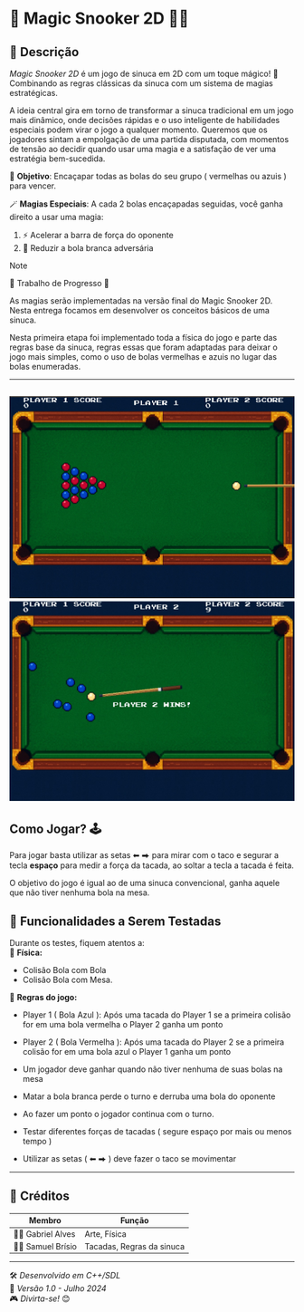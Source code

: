 # 🎱 **Magic Snooker 2D** 🧙‍♂️  

## 📝 **Descrição**  


*Magic Snooker 2D* é um jogo de sinuca em 2D com um toque mágico! 💫 Combinando as regras clássicas da sinuca com um sistema de magias estratégicas.

A ideia central gira em torno de transformar a sinuca tradicional em um jogo mais dinâmico, 
onde decisões rápidas e o uso inteligente de habilidades especiais podem virar o jogo a 
qualquer momento. Queremos que os jogadores sintam a empolgação de uma partida 
disputada, com momentos de tensão ao decidir quando usar uma magia e a satisfação de ver 
uma estratégia bem-sucedida. 

🎯 **Objetivo**: Encaçapar todas as bolas do seu grupo ( vermelhas ou azuis ) para vencer. 

🪄 **Magias Especiais**: A cada 2 bolas encaçapadas seguidas, você ganha direito a usar uma magia:
1. ⚡ Acelerar a barra de força do oponente
2. 🎯 Reduzir a bola branca adversária

> [!NOTE]  
> 🔨 Trabalho de Progresso 🚧
>
> As magias serão implementadas na versão final do Magic Snooker 2D. Nesta entrega focamos em desenvolver os conceitos básicos de uma sinuca.
>
> Nesta primeira etapa foi implementado toda a física do jogo e parte das regras base da sinuca, regras essas que foram adaptadas para deixar o jogo mais simples, como o uso de bolas vermelhas e azuis no lugar das bolas enumeradas.



---
![🖼️ Screenshot 1](docs/initialGame.jpeg)  
![🖼️ Screenshot 1](docs/endingGame.jpeg)
---


## Como Jogar? 🕹️

Para jogar basta utilizar as setas ⬅	⮕ para mirar com o taco e segurar a tecla **espaço** para medir a força da tacada, ao soltar a tecla a tacada é feita.

O objetivo do jogo é igual ao de uma sinuca convencional, ganha aquele que não tiver nenhuma bola na mesa.



## 🧪 **Funcionalidades a Serem Testadas**  

Durante os testes, fiquem atentos a:  
🔹 **Física:**
- Colisão Bola com Bola
- Colisão Bola com Mesa.

🔹 **Regras do jogo:**
- Player 1 ( Bola Azul ): Após uma tacada do Player 1 se a primeira colisão for em uma bola vermelha o Player 2 ganha um ponto

- Player 2 ( Bola Vermelha ): Após uma tacada do Player 2 se a primeira colisão for em uma bola azul o Player 1 ganha um ponto

- Um jogador deve ganhar quando não tiver nenhuma de suas bolas na mesa

- Matar a bola  branca perde o turno e derruba uma bola do oponente

- Ao fazer um ponto o jogador continua com o turno.

- Testar diferentes forças de tacadas ( segure espaço por mais ou menos tempo )

- Utilizar as setas ( ⬅	⮕ ) deve fazer o taco se movimentar

---

## 👥 **Créditos**  

| **Membro**              | **Função**                          |
|-------------------------|------------------------------------|
| 🧑‍💻 Gabriel Alves        | Arte, Física                       |
| 🧑‍💻 Samuel Brísio        | Tacadas, Regras da sinuca          |

---

🛠️ *Desenvolvido em C++/SDL*  
📅 *Versão 1.0 - Julho 2024*  
🎮 *Divirta-se!* 😊